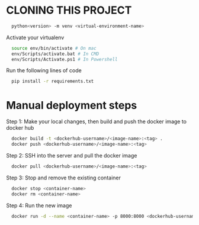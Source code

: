 # CLONING THIS PROJECT

```bash
  python<version> -m venv <virtual-environment-name>
```
Activate your virtualenv 

```bash
  source env/bin/activate # On mac
  env/Scripts/activate.bat # In CMD
  env/Scripts/Activate.ps1 # In Powershell
```

Run the following lines of code

```bash
  pip install -r requirements.txt
```
# Manual deployment steps

Step 1: Make your local changes, then build and push the docker image to docker hub

```bash
  docker build -t <dockerhub-username>/<image-name>:<tag> .
  docker push <dockerhub-username>/<image-name>:<tag>

```

Step 2: SSH into the server and pull the docker image

```bash
  docker pull <dockerhub-username>/<image-name>:<tag>
```

Step 3: Stop and remove the existing container

```bash
  docker stop <container-name>
  docker rm <container-name>
```

Step 4: Run the new image

```bash
  docker run -d --name <container-name> -p 8000:8000 <dockerhub-username>/<image-name>:<tag>
```
